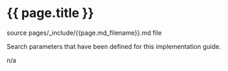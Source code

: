 # {{ page.title }}

source pages/_include/{{page.md_filename}}.md  file

Search parameters that have been defined for this implementation guide.

n/a
<!---% include list-simple-searchparameters.xhtml %-->
